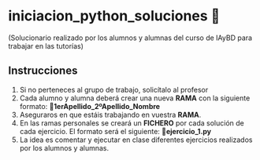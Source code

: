 # **iniciacion_python_soluciones** 🤔
(Solucionario realizado por los alumnos y alumnas del curso de IAyBD para trabajar en las tutorías)
## **Instrucciones**  
1. Si no perteneces al grupo de trabajo, solicítalo al profesor
2. Cada alumno y alumna deberá crear una nueva **RAMA** con la siguiente formato: 📝**1erApellido_2ºApellido_Nombre**
3. Aseguraros en que estáis trabajando en vuestra **RAMA**.
4. En las ramas personales se creará un **FICHERO** por cada solución de cada ejercicio. El formato será el siguiente: 📝**ejercicio_1.py**
5. La idea es comentar y ejecutar en clase diferentes ejercicios realizados por los alumnos y alumnas.
